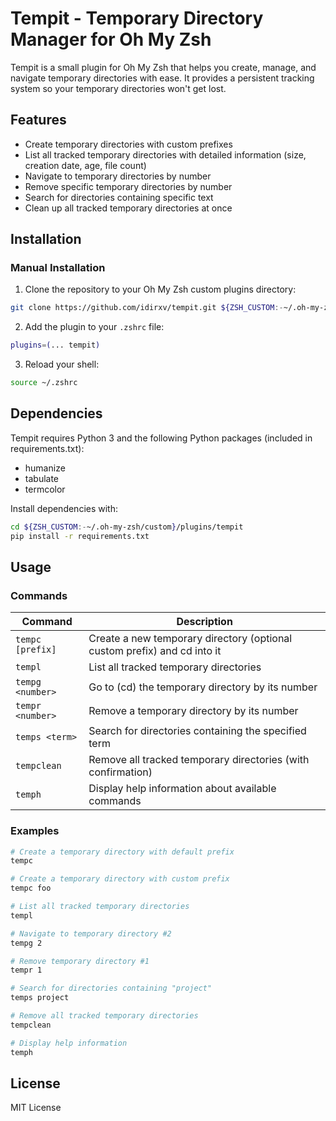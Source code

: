 # Tempit - Temporary Directory Manager for Oh My Zsh

Tempit is a small plugin for Oh My Zsh that helps you create, manage, and navigate temporary directories with ease. It provides a persistent tracking system so your temporary directories won't get lost.

## Features

- Create temporary directories with custom prefixes
- List all tracked temporary directories with detailed information (size, creation date, age, file count)
- Navigate to temporary directories by number
- Remove specific temporary directories by number
- Search for directories containing specific text
- Clean up all tracked temporary directories at once

## Installation

### Manual Installation

1. Clone the repository to your Oh My Zsh custom plugins directory:

```bash
git clone https://github.com/idirxv/tempit.git ${ZSH_CUSTOM:-~/.oh-my-zsh/custom}/plugins/tempit
```

2. Add the plugin to your `.zshrc` file:

```bash
plugins=(... tempit)
```

3. Reload your shell:

```bash
source ~/.zshrc
```

## Dependencies

Tempit requires Python 3 and the following Python packages (included in requirements.txt):
- humanize
- tabulate
- termcolor

Install dependencies with:

```bash
cd ${ZSH_CUSTOM:-~/.oh-my-zsh/custom}/plugins/tempit
pip install -r requirements.txt
```

## Usage

### Commands

| Command | Description |
|---------|-------------|
| `tempc [prefix]` | Create a new temporary directory (optional custom prefix) and cd into it |
| `templ` | List all tracked temporary directories |
| `tempg <number>` | Go to (cd) the temporary directory by its number |
| `tempr <number>` | Remove a temporary directory by its number |
| `temps <term>` | Search for directories containing the specified term |
| `tempclean` | Remove all tracked temporary directories (with confirmation) |
| `temph` | Display help information about available commands |

### Examples

```bash
# Create a temporary directory with default prefix
tempc

# Create a temporary directory with custom prefix
tempc foo

# List all tracked temporary directories
templ

# Navigate to temporary directory #2
tempg 2

# Remove temporary directory #1
tempr 1

# Search for directories containing "project"
temps project

# Remove all tracked temporary directories
tempclean

# Display help information
temph
```

## License

MIT License